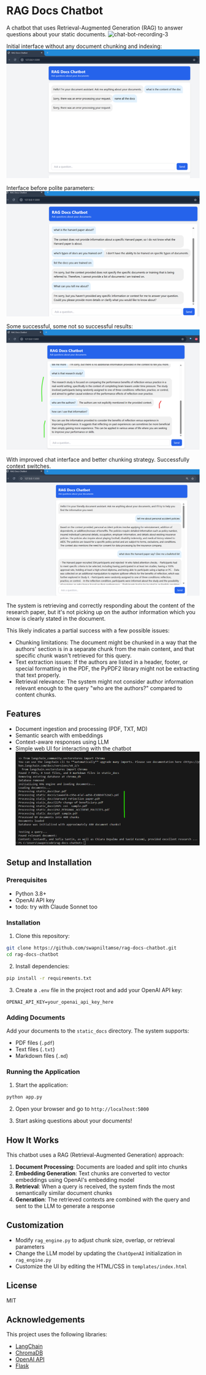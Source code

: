 # RAG Docs Chatbot

A chatbot that uses Retrieval-Augmented Generation (RAG) to answer questions about your static documents.
![chat-bot-recording-3](https://github.com/user-attachments/assets/38d871ee-bd07-40ca-8de5-3a0073494014)



Initial interface without any document chunking and indexing:
![alt text](image.png)

Interface before polite parameters:
![alt text](image-1.png)

Some successful, some not so successful results:
![alt text](image-3.png)

With improved chat interface and better chunking strategy. Successfully context switches.
![alt text](image-4.png)

The system is retrieving and correctly responding about the content of the research paper, but it's not picking up on the author information which you know is clearly stated in the document.

This likely indicates a partial success with a few possible issues:

- Chunking limitations: The document might be chunked in a way that the authors' section is in a separate chunk from the main content, and that specific chunk wasn't retrieved for this query.
- Text extraction issues: If the authors are listed in a header, footer, or special formatting in the PDF, the PyPDF2 library might not be extracting that text properly.
- Retrieval relevance: The system might not consider author information relevant enough to the query "who are the authors?" compared to content chunks.
## Features

- Document ingestion and processing (PDF, TXT, MD)
- Semantic search with embeddings
- Context-aware responses using LLM
- Simple web UI for interacting with the chatbot
![alt text](image-2.png)

## Setup and Installation

### Prerequisites

- Python 3.8+
- OpenAI API key
- todo: try with Claude Sonnet too

### Installation

1. Clone this repository:
```bash
git clone https://github.com/swapniltamse/rag-docs-chatbot.git
cd rag-docs-chatbot
```

2. Install dependencies:
```bash
pip install -r requirements.txt
```

3. Create a `.env` file in the project root and add your OpenAI API key:
```
OPENAI_API_KEY=your_openai_api_key_here
```

### Adding Documents

Add your documents to the `static_docs` directory. The system supports:

- PDF files (`.pdf`)
- Text files (`.txt`)
- Markdown files (`.md`)

### Running the Application

1. Start the application:
```bash
python app.py
```

2. Open your browser and go to `http://localhost:5000`

3. Start asking questions about your documents!

## How It Works

This chatbot uses a RAG (Retrieval-Augmented Generation) approach:

1. **Document Processing**: Documents are loaded and split into chunks
2. **Embedding Generation**: Text chunks are converted to vector embeddings using OpenAI's embedding model
3. **Retrieval**: When a query is received, the system finds the most semantically similar document chunks
4. **Generation**: The retrieved contexts are combined with the query and sent to the LLM to generate a response

## Customization

- Modify `rag_engine.py` to adjust chunk size, overlap, or retrieval parameters
- Change the LLM model by updating the `ChatOpenAI` initialization in `rag_engine.py`
- Customize the UI by editing the HTML/CSS in `templates/index.html`

## License

MIT

## Acknowledgements

This project uses the following libraries:
- [LangChain](https://github.com/langchain-ai/langchain)
- [ChromaDB](https://github.com/chroma-core/chroma)
- [OpenAI API](https://platform.openai.com/)
- [Flask](https://flask.palletsprojects.com/)
